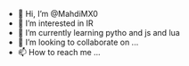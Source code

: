 - 👋 Hi, I’m @MahdiMX0
- 👀 I’m interested in IR
- 🌱 I’m currently learning pytho and js and lua
- 💞️ I’m looking to collaborate on ...
- 📫 How to reach me ...

<!---
MahdiMX0/MahdiMX0 is a ✨ special ✨ repository because its `README.md` (this file) appears on your GitHub profile.
You can click the Preview link to take a look at your changes.
--->
